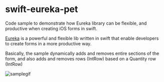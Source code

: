 # swift-eureka-pet
Code sample to demonstrate how Eureka library can be flexible, and productive when creating iOS forms in swift.

[Eureka](https://github.com/xmartlabs/Eureka) is a powerful and flexible lib written in swift that enable developers to create forms in a more productive way.

Basically, the sample dynamically adds and removes entire sections of the form, and also adds and removes rows (IntRow) based on a Quantity row (IntRow)

![samplegif](https://cloud.githubusercontent.com/assets/692036/13785487/87798b26-eab2-11e5-8578-c972538d4acb.gif)
